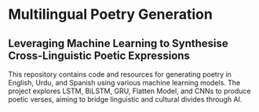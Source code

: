 # Multilingual Poetry Generation
## Leveraging Machine Learning to Synthesise Cross-Linguistic Poetic Expressions

This repository contains code and resources for generating poetry in English, Urdu, and Spanish using various machine learning models. The project explores LSTM, BiLSTM, GRU, Flatten Model, and CNNs to produce poetic verses, aiming to bridge linguistic and cultural divides through AI.
